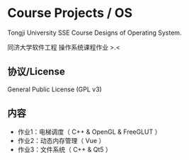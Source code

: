 # Course Projects / OS
Tongji University SSE Course Designs of Operating System.

同济大学软件工程 操作系统课程作业 >.<

协议/License
------
General Public License  (GPL v3)

内容
------
- 作业1：电梯调度（ C++ & OpenGL & FreeGLUT ）
- 作业2：动态内存管理（ Vue ）
- 作业3：文件系统（ C++ & Qt5 ）
